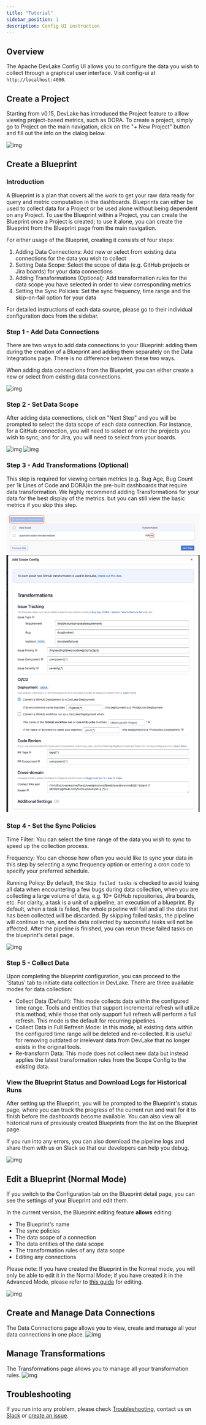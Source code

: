 ```yaml
---
title: "Tutorial"
sidebar_position: 1
description: Config UI instruction
---
```


## Overview
The Apache DevLake Config UI allows you to configure the data you wish to collect through a graphical user interface. Visit config-ui at `http://localhost:4000`.

## Create a Project
Starting from v0.15, DevLake has introduced the Project feature to alllow viewing project-based metrics, such as DORA. To create a project, simply go to Project on the main navigation, click on the "+ New Project" button and fill out the info on the dialog below.

![img](/img/ConfigUI/BlueprintCreation-v0.15/project.png)

## Create a Blueprint

### Introduction
A Blueprint is a plan that covers all the work to get your raw data ready for query and metric computation in the dashboards. Blueprints can either be used to collect data for a Project or be used alone without being dependent on any Project. To use the Blueprint within a Project, you can create the Blueprint once a Project is created; to use it alone, you can create the Blueprint from the Blueprint page from the main navigation. 

For either usage of the Blueprint, creating it consists of four steps:

1. Adding Data Connections: Add new or select from existing data connections for the data you wish to collect
2. Setting Data Scope: Select the scope of data (e.g. GitHub projects or Jira boards) for your data connections
3. Adding Transformations (Optional): Add transformation rules for the data scope you have selected in order to view corresponding metrics
4. Setting the Sync Policies: Set the sync frequency, time range and the skip-on-fail option for your data

For detailed instructions of each data source, please go to their individual configuration docs from the sidebar.

### Step 1 - Add Data Connections
There are two ways to add data connections to your Blueprint: adding them during the creation of a Blueprint and adding them separately on the Data Integrations page. There is no difference between these two ways.

When adding data connections from the Blueprint, you can either create a new or select from existing data connections. 

![img](/img/ConfigUI/BlueprintCreation-v0.15/step1.png)

### Step 2 - Set Data Scope
After adding data connections, click on "Next Step" and you will be prompted to select the data scope of each data connection. For instance, for a GitHub connection, you will need to select or enter the projects you wish to sync, and for Jira, you will need to select from your boards.

![img](/img/ConfigUI/BlueprintCreation-v0.15/step2-1.png)
![img](/img/ConfigUI/BlueprintCreation-v0.15/step2-2.png)

### Step 3 - Add Transformations (Optional)
This step is required for viewing certain metrics (e.g. Bug Age, Bug Count per 1k Lines of Code and DORA)in the pre-built dashboards that require data transformation. We highly recommend adding Transformations for your data for the best display of the metrics. but you can still view the basic metrics if you skip this step. 

![github-add-transformation-rules-list](images/github-set-transformation1.png)
![github-add-transformation-rules](images/github-set-transformation2.png)

### Step 4 - Set the Sync Policies
Time Filter: You can select the time range of the data you wish to sync to speed up the collection process.

Frequency: You can choose how often you would like to sync your data in this step by selecting a sync frequency option or entering a cron code to specify your preferred schedule. 

Running Policy: By default, the `Skip failed tasks` is checked to avoid losing all data when encountering a few bugs during data collection, when you are collecting a large volume of data, e.g. 10+ GitHub repositories, Jira boards, etc. For clarity, a task is a unit of a pipeline, an execution of a blueprint. By default, when a task is failed, the whole pipeline will fail and all the data that has been collected will be discarded. By skipping failed tasks, the pipeline will continue to run, and the data collected by successful tasks will not be affected. After the pipeline is finished, you can rerun these failed tasks on the blueprint's detail page.

![img](/img/ConfigUI/BlueprintCreation-v0.15/step4.png)

### Step 5 - Collect Data
Upon completing the blueprint configuration, you can proceed to the 'Status' tab to initiate data collection in DevLake. There are three available modes for data collection:

- Collect Data (Default): This mode collects data within the configured time range. Tools and entities that support incremental refresh will utilize this method, while those that only support full refresh will perform a full refresh. This mode is the default for recurring pipelines.
- Collect Data in Full Refresh Mode: In this mode, all existing data within the configured time range will be deleted and re-collected. It is useful for removing outdated or irrelevant data from DevLake that no longer exists in the original tools.
- Re-transform Data: This mode does not collect new data but instead applies the latest transformation rules from the Scope Config to the existing data.


### View the Blueprint Status and Download Logs for Historical Runs
After setting up the Blueprint, you will be prompted to the Blueprint's status page, where you can track the progress of the current run and wait for it to finish before the dashboards become available. You can also view all historical runs of previously created Blueprints from the list on the Blueprint page.

If you run into any errors, you can also download the pipeline logs and share them with us on Slack so that our developers can help you debug.

![img](/img/ConfigUI/BlueprintEditing/blueprint-edit3.png)

## Edit a Blueprint (Normal Mode)
If you switch to the Configuration tab on the Blueprint detail page, you can see the settings of your Blueprint and edit them.

In the current version, the Blueprint editing feature **allows** editing:
- The Blueprint's name
- The sync policies
- The data scope of a connection
- The data entities of the data scope
- The transformation rules of any data scope
- Editing any connections

Please note: 
If you have created the Blueprint in the Normal mode, you will only be able to edit it in the Normal Mode; if you have created it in the Advanced Mode, please refer to [this guide](AdvancedMode.md#editing-a-blueprint-advanced-mode) for editing.

![img](/img/ConfigUI/BlueprintEditing/blueprint-edit1.png)

## Create and Manage Data Connections

The Data Connections page allows you to view, create and manage all your data connections in one place.
![img](/img/ConfigUI/BlueprintCreation-v0.15/connections.png)

## Manage Transformations
The Transformations page allows you to manage all your transformation rules.
![img](/img/ConfigUI/BlueprintCreation-v0.15/transformations.png)


## Troubleshooting

If you run into any problem, please check [Troubleshooting](/Troubleshooting/Configuration.md), contact us on [Slack](https://join.slack.com/t/devlake-io/shared_invite/zt-17b6vuvps-x98pqseoUagM7EAmKC82xQ) or [create an issue](https://github.com/apache/incubator-devlake/issues).
